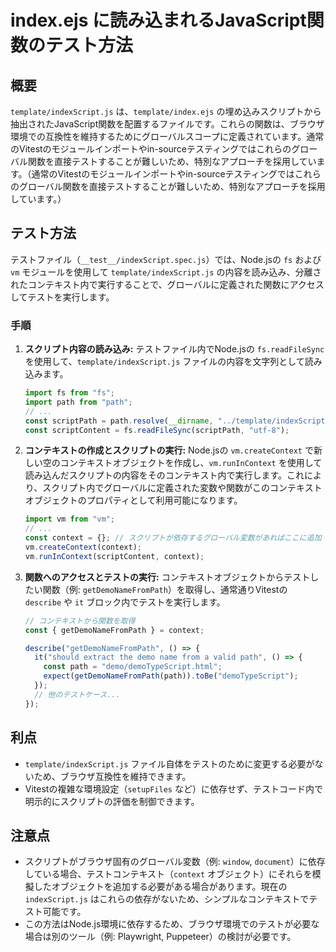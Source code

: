 # index.ejs に読み込まれるJavaScript関数のテスト方法

## 概要

`template/indexScript.js` は、`template/index.ejs` の埋め込みスクリプトから抽出されたJavaScript関数を配置するファイルです。これらの関数は、ブラウザ環境での互換性を維持するためにグローバルスコープに定義されています。通常のVitestのモジュールインポートやin-sourceテスティングではこれらのグローバル関数を直接テストすることが難しいため、特別なアプローチを採用しています。（通常のVitestのモジュールインポートやin-sourceテスティングではこれらのグローバル関数を直接テストすることが難しいため、特別なアプローチを採用しています。）

## テスト方法

テストファイル（`__test__/indexScript.spec.js`）では、Node.jsの `fs` および `vm` モジュールを使用して `template/indexScript.js` の内容を読み込み、分離されたコンテキスト内で実行することで、グローバルに定義された関数にアクセスしてテストを実行します。

### 手順

1.  **スクリプト内容の読み込み:**
    テストファイル内でNode.jsの `fs.readFileSync` を使用して、`template/indexScript.js` ファイルの内容を文字列として読み込みます。
    ```javascript
    import fs from "fs";
    import path from "path";
    // ...
    const scriptPath = path.resolve(__dirname, "../template/indexScript.js");
    const scriptContent = fs.readFileSync(scriptPath, "utf-8");
    ```
2.  **コンテキストの作成とスクリプトの実行:**
    Node.jsの `vm.createContext` で新しい空のコンテキストオブジェクトを作成し、`vm.runInContext` を使用して読み込んだスクリプトの内容をそのコンテキスト内で実行します。これにより、スクリプト内でグローバルに定義された変数や関数がこのコンテキストオブジェクトのプロパティとして利用可能になります。
    ```javascript
    import vm from "vm";
    // ...
    const context = {}; // スクリプトが依存するグローバル変数があればここに追加
    vm.createContext(context);
    vm.runInContext(scriptContent, context);
    ```
3.  **関数へのアクセスとテストの実行:**
    コンテキストオブジェクトからテストしたい関数（例: `getDemoNameFromPath`）を取得し、通常通りVitestの `describe` や `it` ブロック内でテストを実行します。

    ```javascript
    // コンテキストから関数を取得
    const { getDemoNameFromPath } = context;

    describe("getDemoNameFromPath", () => {
      it("should extract the demo name from a valid path", () => {
        const path = "demo/demoTypeScript.html";
        expect(getDemoNameFromPath(path)).toBe("demoTypeScript");
      });
      // 他のテストケース...
    });
    ```

## 利点

- `template/indexScript.js` ファイル自体をテストのために変更する必要がないため、ブラウザ互換性を維持できます。
- Vitestの複雑な環境設定（`setupFiles` など）に依存せず、テストコード内で明示的にスクリプトの評価を制御できます。

## 注意点

- スクリプトがブラウザ固有のグローバル変数（例: `window`, `document`）に依存している場合、テストコンテキスト（`context` オブジェクト）にそれらを模擬したオブジェクトを追加する必要がある場合があります。現在の `indexScript.js` はこれらの依存がないため、シンプルなコンテキストでテスト可能です。
- この方法はNode.js環境に依存するため、ブラウザ環境でのテストが必要な場合は別のツール（例: Playwright, Puppeteer）の検討が必要です。
